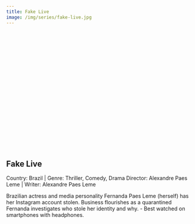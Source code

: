 ```yaml
---
title: Fake Live
image: /img/series/fake-live.jpg
---
```

<iframe width="560" height="315" src="" frameborder="0" allow="accelerometer; autoplay; encrypted-media; gyroscope; picture-in-picture" allowfullscreen></iframe>

## Fake Live
Country: Brazil | Genre: Thriller, Comedy, Drama
Director: Alexandre Paes Leme | Writer: Alexandre Paes Leme

Brazilian actress and media personality Fernanda Paes Leme (herself) has her Instagram account stolen. Business flourishes as a quarantined Fernanda investigates who stole her identity and why. - Best watched on smartphones with headphones.